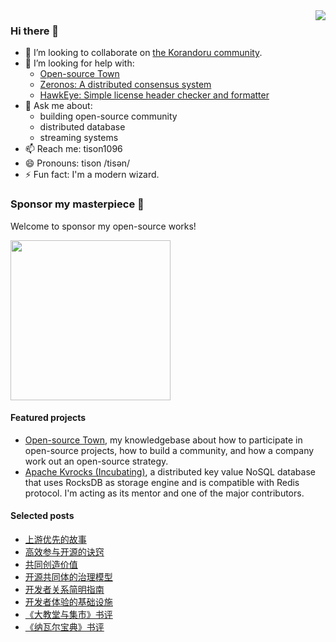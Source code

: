 <img align="right" src="https://github-readme-stats-tisonkun.vercel.app/api?username=tisonkun&show_icons=true&icon_color=CE1D2D&text_color=718096&bg_color=00000000&hide_title=true&hide_border=true" />

### Hi there 👋

- 👯 I’m looking to collaborate on [the Korandoru community](https://github.com/korandoru/town).
- 🤔 I’m looking for help with:
  - [Open-source Town](https://github.com/korandoru/town)
  - [Zeronos: A distributed consensus system](https://github.com/korandoru/zeronos)
  - [HawkEye: Simple license header checker and formatter](http://github.com/korandoru/hawkeye)
- 💬 Ask me about:
  - building open-source community
  - distributed database
  - streaming systems
- 📫 Reach me: tison1096
- 😄 Pronouns: tison /tisən/
- ⚡ Fun fact: I'm a modern wizard.

### Sponsor my masterpiece 🤝

Welcome to sponsor my open-source works!

<img src="https://user-images.githubusercontent.com/18818196/200033123-46dbbb1e-ce16-4f7b-9b87-79733fe3afe3.png" width="256" height="256">

#### Featured projects

* [Open-source Town](https://town.korandoru.io/), my knowledgebase about how to participate in open-source projects, how to build a community, and how a company work out an open-source strategy.
* [Apache Kvrocks (Incubating)](https://github.com/apache/incubator-kvrocks), a distributed key value NoSQL database that uses RocksDB as storage engine and is compatible with Redis protocol. I'm acting as its mentor and one of the major contributors.

#### Selected posts

* [上游优先的故事](https://town.korandoru.io/blog/upstream-first-stories)
* [高效参与开源的诀窍](https://www.tisonkun.org/2021/12/05/effective-open-source-participant/)
* [共同创造价值](https://www.tisonkun.org/2022/02/10/value-creation/)
* [开源共同体的治理模型](https://www.tisonkun.org/2022/01/06/open-source-governance/)
* [开发者关系简明指南](https://www.tisonkun.org/2022/08/05/what-is-devrel/)
* [开发者体验的基础设施](https://www.tisonkun.org/2022/10/28/developer-experience-infrastructure/)
* [《大教堂与集市》书评](https://www.tisonkun.org/2021/12/14/the-cathedral-and-the-bazaar/)
* [《纳瓦尔宝典》书评](https://www.tisonkun.org/2022/06/09/the-almanack-of-naval-ravikant/)
